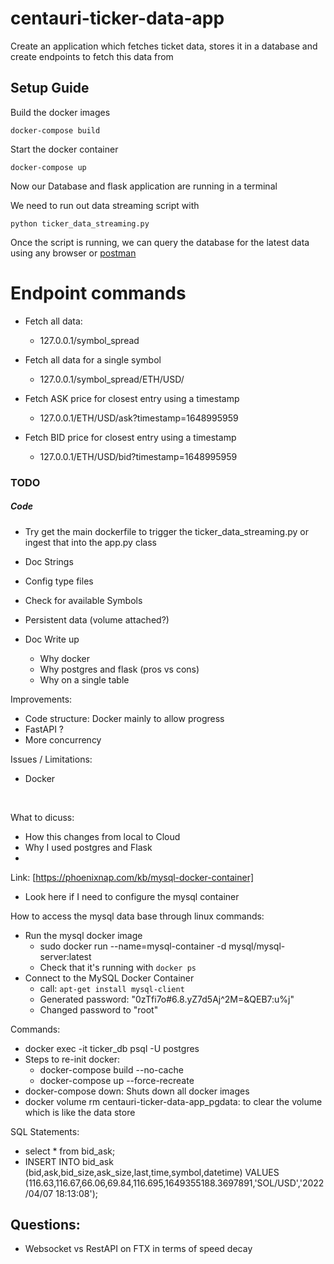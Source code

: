 # centauri-ticker-data-app
Create an application which fetches ticket data, stores it in a database and create endpoints to fetch this data from



## Setup Guide

Build the docker images
```
docker-compose build
```

Start the docker container
```
docker-compose up
```


Now our Database and flask application are running in a terminal

We need to run out data streaming script with 
```
python ticker_data_streaming.py
```
Once the script is running, we can query the database for the latest data using any browser or [postman](https://www.postman.com/) 


# Endpoint commands

- Fetch all data:
  - 127.0.0.1/symbol_spread


- Fetch all data for a single symbol
  - 127.0.0.1/symbol_spread/ETH/USD/


- Fetch ASK price for closest entry using a timestamp
  - 127.0.0.1/ETH/USD/ask?timestamp=1648995959


- Fetch BID price for closest entry using a timestamp
  - 127.0.0.1/ETH/USD/bid?timestamp=1648995959





### TODO

##### Code
- Try get the main dockerfile to trigger the ticker_data_streaming.py or ingest that into the 
app.py class
- Doc Strings
- Config type files
- Check for available Symbols
- Persistent data (volume attached?)



- Doc Write up
  - Why docker
  - Why postgres and flask (pros vs cons)
  - Why on a single table

Improvements:
- Code structure: Docker mainly to allow progress
- FastAPI ?
- More concurrency

Issues / Limitations:
- Docker



<br>


What to dicuss:
- How this changes from local to Cloud
- Why I used postgres and Flask
- 



Link: [https://phoenixnap.com/kb/mysql-docker-container]
- Look here if I need to configure the mysql container

How to access the mysql data base through linux commands:
- Run the mysql docker image
  - sudo docker run --name=mysql-container -d mysql/mysql-server:latest
  - Check that it's running with `docker ps` 
- Connect to the MySQL Docker Container
  - call: `apt-get install mysql-client`
  - Generated password: "0zTfi7o#6.8.yZ7d5Aj^2M=&QEB7:u%j"
  - Changed password to "root"


Commands:
* docker exec -it ticker_db psql -U postgres
* Steps to re-init docker:
  * docker-compose build --no-cache
  * docker-compose up --force-recreate
* docker-compose down: Shuts down all docker images
* docker volume rm centauri-ticker-data-app_pgdata: to clear the volume which is like the data 
store

SQL Statements:
- select * from bid_ask;
- INSERT INTO bid_ask (bid,ask,bid_size,ask_size,last,time,symbol,datetime) VALUES (116.63,116.67,66.06,69.84,116.695,1649355188.3697891,'SOL/USD','2022/04/07 18:13:08');



## Questions:
- Websocket vs RestAPI on FTX in terms of speed decay